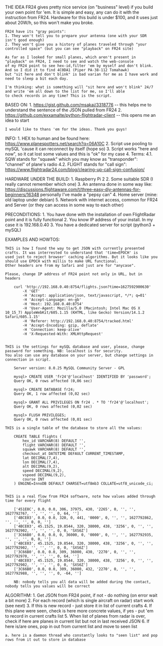 THE IDEA
	FR24 gives pretty nice service (on "business" level) if you build your own point for 'em. It is simple and easy, any
	can do it with the instruction from FR24. Hardware for this build is under $100, and it uses just about 20W/h, so
	this won't make you broke. 

	FR24 have its "gray points":
	1. They won't tell you to prepare your antenna (one with your SDR isn't good enough)
	2. They won't give you a history of planes traveled through "your controlled space" (but you can see "playback" on FR24 site)

	As far as I looked for small planes, which aren't present in "playback" on FR24, I need to see and watch the web-console 
	of my FR24 point to see hex-id,filter 'em by myself and don't blink. And so I did it to find 4C0DA1 (Piper PA-38-112 Tomahawk)
	but "sit here and don't blink" is bad varian for me as I have work and need to sleep a bit each day.

	I'm thinking: what is something will "sit here and won't blink" 24/7 and write 'em all down to the list for me, so I'll able
	to check records in any time? This is the script.


BASED ON:
	1. https://gist.github.com/msakai/3318776 -- this helps me to understand the sentence of the JSON pulled from FR24 
	2. https://github.com/exxamalte/python-flightradar-client -- this opens me an idea to start

	I would like to thans 'em for the ideas. Thank you guys!

INFO:
	1. HEX to human and be found here: https://www.planespotters.net/search?q=06A10C
	2. Script use pooling to mySQL 'cause it can reconnect by itself (hope so)
	3. Script works "here and now", so it cat lost some values and this is "ok" for my case
	4. Terms:
		4.1. SQW stands for "squawk" which you may know as "transponder": "channel" of plane's radio
		4.2. FLIGHT stands for "call sign": https://www.flightradar24.com/blog/clearing-up-call-sign-confusion/

HARDWARE UNDER THE BUILD:
	1. Raspberry Pi 2
	2. Some suitable SDR (I really cannot remember which one)
	3. An antenna done in some way like: https://discussions.flightaware.com/t/three-easy-diy-antennas-for-beginners/16348
		personally I've made a "pepsy can"
	4. Home server (mine: old laptop under debian)
	5. Network with internet access, common for FR24 and Server (or they can access in some way to each other)

PRECONDITIONS:
	1. You have done with the installation of own FlightRadar point and it is fully functional
	2. You know IP address of your install. In my case it is 192.168.0.40
	3. You have a dedicated server for script (python3 + mySQL)

EXAMPLES AND HOWTOS:

	THIS is how I found the way to get JSON with currently presented crafts. It was interrested to understand that 'time=EPOCH' is
	used just to reject browser' caching algorithms. But it looks like you should use EPOCH with millis to make URL functional. 
	Other headers are from my Safari and just are for "anycase".

	Please, change IP address of FR24 point not only in URL, but in headers

		curl 'http://192.168.0.40:8754/flights.json?time=1627592900630' 
			-X 'GET' 
			-H 'Accept: application/json, text/javascript, */*; q=01' 
			-H 'Accept-Language: en-gb' 
			-H 'Host: 192.168.0.40:8754' 
			-H 'User-Agent: Mozilla/5.0 (Macintosh; Intel Mac OS X 10_15_7) AppleWebKit/605.1.15 (KHTML, like Gecko) Version/14.1.2 Safari/605.1.15' 
			-H 'Referer: http://192.168.0.40:8754/tracked.html' 
			-H 'Accept-Encoding: gzip, deflate' 
			-H 'Connection: keep-alive' 
			-H 'X-Requested-With: XMLHttpRequest'


	THIS is the settings for mySQL database and user, please, change password for something. NB: localhost is for security.
	You also can use any database on your server, but change settings in connection in script. 

		Server version: 8.0.25 MySQL Community Server - GPL

		mysql> CREATE USER 'fr24'@'localhost' IDENTIFIED BY 'password';
		Query OK, 0 rows affected (0,06 sec)

		mysql> CREATE DATABASE fr24;
		Query OK, 1 row affected (0,02 sec)

		mysql> GRANT ALL PRIVILEGES ON fr24 . * TO 'fr24'@'localhost';
		Query OK, 0 rows affected (0,02 sec)

		mysql> FLUSH PRIVILEGES;
		Query OK, 0 rows affected (0,01 sec)

	THIS is a single table of the database to store all the values:

		CREATE TABLE flights (
			hex_id VARCHAR(8) DEFAULT '',
			flight VARCHAR(8) DEFAULT '',
			squawk VARCHAR(8) DEFAULT '',
			checkout_at DATETIME DEFAULT CURRENT_TIMESTAMP,
			lat DECIMAL(7,4),
			lon DECIMAL(7,4),
			alt DECIMAL(9,2),
			speed DECIMAL(9,2),
			vspeed DECIMAL(9,2),
			course INT
		) ENGINE=InnoDB DEFAULT CHARSET=utf8mb3 COLLATE=utf8_unicode_ci;


	THIS is a real flow from FR24 software, note how values added through time for every flight

		['451E8C', 0.0, 0.0, 306, 37975, 430, '2265', 0, '', '', 1627792767, '', '', '', 0, 64, '']
		['4BCE03', 0.0, 0.0, 320, 0, 441, '0000', 0, '', '', 1627792862, '', '', '', 0, 0, '']
		['4BCE03', 45.1525, 19.8544, 320, 38000, 438, '3256', 0, '', '', 1627792902, '', '', '', 0, 0, 'SXS6Z']
		['3C66B0', 0.0, 0.0, 0, 36000, 0, '0000', 0, '', '', 1627792935, '', '', '', 0, 0, '']
		['4BCE03', 45.1525, 19.8544, 320, 38000, 438, '3256', 0, '', '', 1627792902, '', '', '', 0, 0, 'SXS6Z']
		['3C66B0', 0.0, 0.0, 309, 36000, 430, '2270', 0, '', '', 1627792970, '', '', '', 0, 64, '']
		['4BCE03', 45.1525, 19.8544, 320, 38000, 438, '3256', 0, '', '', 1627792902, '', '', '', 0, 0, 'SXS6Z']
		['3C66B0', 0.0, 0.0, 309, 36000, 432, '2270', 0, '', '', 1627792988, '', '', '', 0, -64, '']

		NB: nobody tells you all data will be added during the contact, nobody tells you values will be correct

ALGORITHM:
	1. Get JSON from FR24 point, if not - do nothing (on error wait a bit more)
	2. For each record (which is single aircraft on radar) start work (see next)
	3. If this is new record - just store it in list of current crafts
	4. If this plane were seen, check is here more concrete values, if yes - put 'em to record in current crafts list
	5. When list of planes from radar is over, check if here are planes in current list but not in last received JSON
	6. If here is/are ones, pop in out from current list and move to seen list

	a. here is a daemon thread who constantly looks to "seen list" and pop rows from it out to store in database
